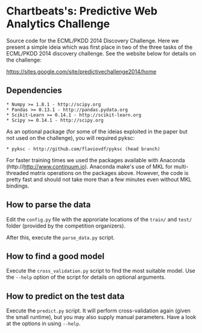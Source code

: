Chartbeats's: Predictive Web Analytics Challenge
================================================

Source code for the ECML/PKDD 2014 Discovery Challenge. Here we present a simple ideia which
was first place in two of the three tasks of the ECML/PKDD 2014 discovery challenge. See the
website below for details on the challenge:

https://sites.google.com/site/predictivechallenge2014/home


Dependencies
------------

    * Numpy >= 1.8.1 - http://scipy.org
    * Pandas >= 0.13.1 - http://pandas.pydata.org
    * Scikit-Learn >= 0.14.1 - http://scikit-learn.org
    * Scipy >= 0.14.1 - http://scipy.org

As an optional package (for some of the ideias exploited in the paper but not used on the
challenge), you will required pyksc:

    * pyksc - http://github.com/flaviovdf/pyksc (head branch)

For faster training times we used the packages available with Anaconda 
(http://http://www.continuum.io). Anaconda make's use of MKL for
multi-threaded matrix operations on the packages above. However, the code is 
pretty fast and should not take more than a few minutes even without MKL bindings.


How to parse the data
---------------------

Edit the `config.py` file with the approriate locations of the `train/` and `test/` folder
(provided by the competition organizers).

After this, execute the `parse_data.py` script.

How to find a good model
------------------------

Execute the `cross_validation.py` script to find the most suitable model. Use the `--help`
option of the script for details on optional arguments.

How to predict on the test data
-------------------------------

Execute the `predict.py` script. It will perform cross-validation again (given the small
runtime), but you may also supply manual parameters. Have a look at the options in 
using `--help`.
